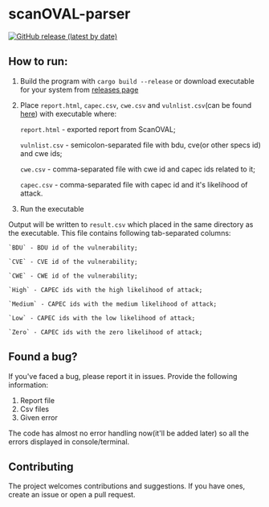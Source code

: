 # scanOVAL-parser
[![GitHub release (latest by date)](https://img.shields.io/github/v/release/Nikolay186/scanOVAL-parser?color=green&label=Latest%20release&style=plastic)](https://github.com/Nikolay186/scanOVAL-parser/releases/latest)
## How to run:
1. Build the program with `cargo build --release` or download executable for your system from [releases page](https://github.com/Nikolay186/scanOVAL-parser/releases)
2. Place `report.html`, `capec.csv`, `cwe.csv` and `vulnlist.csv`(can be found [here](https://drive.google.com/file/d/1qpauKzEZRhWc57zmvnfVhePOEsOAUpCD/view?usp=sharing)) with executable where:
  
    `report.html` - exported report from ScanOVAL;
    
    `vulnlist.csv` - semicolon-separated file with bdu, cve(or other specs id) and cwe ids;
    
    `cwe.csv` - comma-separated file with cwe id and capec ids related to it;
    
    `capec.csv` - comma-separated file with capec id and it's likelihood of attack.
  
3. Run the executable

Output will be written to `result.csv` which placed in the same directory as the executable. 
This file contains following tab-separated columns:

    `BDU` - BDU id of the vulnerability;
  
    `CVE` - CVE id of the vulnerability;
  
    `CWE` - CWE id of the vulnerability;
  
    `High` - CAPEC ids with the high likelihood of attack;
  
    `Medium` - CAPEC ids with the medium likelihood of attack;
  
    `Low` - CAPEC ids with the low likelihood of attack;
  
    `Zero` - CAPEC ids with the zero likelihood of attack;

## Found a bug?
If you've faced a bug, please report it in issues. Provide the following information:
  1. Report file
  2. Csv files
  3. Given error

The code has almost no error handling now(it'll be added later) so all the errors displayed in console/terminal.

## Contributing
The project welcomes contributions and suggestions. If you have ones, create an issue or open a pull request.
